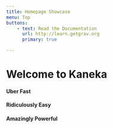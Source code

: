 ```yaml
---
title: Homepage Showcase
menu: Top
buttons:
    - text: Read the Documentation
      url: http://learn.getgrav.org
      primary: true

---
```


# Welcome to Kaneka
#### Uber **Fast**
#### Ridiculously **Easy**
#### Amazingly **Powerful**




